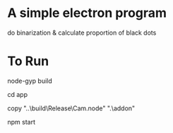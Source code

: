 # A simple electron program

do binarization & calculate proportion of black dots

# To Run

node-gyp build

cd app

copy "..\build\Release\Cam.node" ".\addon\"

npm start